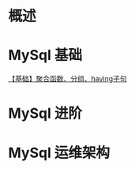 # 概述


# MySql 基础

[【基础】聚合函数、分组、having子句](https://jpeony.blog.csdn.net/article/details/52240263)

# MySql 进阶

# MySql 运维架构


